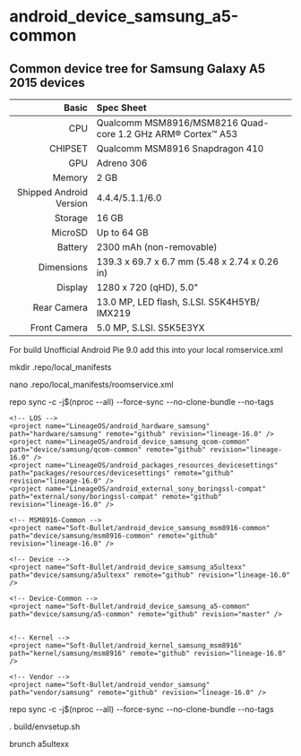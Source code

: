 # android_device_samsung_a5-common

## Common device tree for Samsung Galaxy A5 2015 devices

Basic   | Spec Sheet
-------:|:-------------------------
CPU     | Qualcomm MSM8916/MSM8216 Quad-core 1.2 GHz ARM® Cortex™ A53
CHIPSET | Qualcomm MSM8916 Snapdragon 410
GPU     | Adreno 306
Memory  | 2 GB
Shipped Android Version | 4.4.4/5.1.1/6.0
Storage | 16 GB
MicroSD | Up to 64 GB
Battery | 2300 mAh (non-removable)
Dimensions | 139.3 x 69.7 x 6.7 mm (5.48 x 2.74 x 0.26 in)
Display | 1280 x 720 (qHD), 5.0"
Rear Camera  | 13.0 MP, LED flash, S.LSI. S5K4H5YB/ IMX219
Front Camera | 5.0 MP, S.LSI. S5K5E3YX



For build Unofficial Android Pie 9.0 add this into your local romservice.xml

mkdir .repo/local_manifests

nano .repo/local_manifests/roomservice.xml

repo sync -c -j$(nproc --all) --force-sync --no-clone-bundle --no-tags

<?xml version="1.0" encoding="UTF-8"?>
  <manifest>
  
    <!-- LOS -->
    <project name="LineageOS/android_hardware_samsung" path="hardware/samsung" remote="github" revision="lineage-16.0" />
    <project name="LineageOS/android_device_samsung_qcom-common" path="device/samsung/qcom-common" remote="github" revision="lineage-16.0" />
    <project name="LineageOS/android_packages_resources_devicesettings" path="packages/resources/devicesettings" remote="github" revision="lineage-16.0" />
    <project name="LineageOS/android_external_sony_boringssl-compat" path="external/sony/boringssl-compat" remote="github" revision="lineage-16.0" />
    
    <!-- MSM8916-Common -->
    <project name="Soft-Bullet/android_device_samsung_msm8916-common" path="device/samsung/msm8916-common" remote="github" revision="lineage-16.0" />
   
    <!-- Device -->
    <project name="Soft-Bullet/android_device_samsung_a5ultexx" path="device/samsung/a5ultexx" remote="github" revision="lineage-16.0" />
    
    <!-- Device-Common -->
    <project name="Soft-Bullet/android_device_samsung_a5-common" path="device/samsung/a5-common" remote="github" revision="master" />
    
    
    <!-- Kernel -->
    <project name="Soft-Bullet/android_kernel_samsung_msm8916" path="kernel/samsung/msm8916" remote="github" revision="lineage-16.0" />
       
    <!-- Vendor -->
    <project name="Soft-Bullet/android_vendor_samsung" path="vendor/samsung" remote="github" revision="lineage-16.0" />
	
  </manifest>

repo sync -c -j$(nproc --all) --force-sync --no-clone-bundle --no-tags

. build/envsetup.sh

brunch a5ultexx
